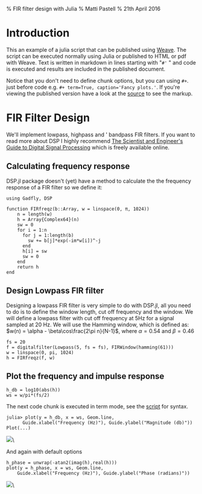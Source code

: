 % FIR filter design with Julia
% Matti Pastell
% 21th April 2016

# Introduction

This an example of a julia script that can be published using
[Weave](http://mpastell.github.io/Weave.jl/latest/usage/).
The script can be executed normally using Julia
or published to HTML or pdf with Weave.
Text is written in markdown in lines starting with "`#'` " and code
is executed and results are included in the published document.

Notice that you don't need to define chunk options, but you can using
`#+`. just before code e.g. `#+ term=True, caption='Fancy plots.'`.
If you're viewing the published version have a look at the
[source](FIR_design.jl) to see the markup.


# FIR Filter Design

We'll implement lowpass, highpass and ' bandpass FIR filters. If
you want to read more about DSP I highly recommend [The Scientist
and Engineer's Guide to Digital Signal
Processing](http://www.dspguide.com/) which is freely available
online.

## Calculating frequency response

DSP.jl package doesn't (yet) have a method to calculate the
the frequency response of a FIR filter so we define it:


~~~~{.julia}
using Gadfly, DSP

function FIRfreqz(b::Array, w = linspace(0, π, 1024))
    n = length(w)
    h = Array{Complex64}(n)
    sw = 0
    for i = 1:n
      for j = 1:length(b)
        sw += b[j]*exp(-im*w[i])^-j
      end
      h[i] = sw
      sw = 0
    end
    return h
end
~~~~~~~~~~~~~




## Design Lowpass FIR filter

Designing a lowpass FIR filter is very simple to do with DSP.jl, all you
need to do is to define the window length, cut off frequency and the
window. We will define a lowpass filter with cut off frequency at 5Hz for a signal
sampled at 20 Hz.
We will use the Hamming window, which is defined as:
$w(n) = \alpha - \beta\cos\frac{2\pi n}{N-1}$, where $\alpha=0.54$ and $\beta=0.46$



~~~~{.julia}
fs = 20
f = digitalfilter(Lowpass(5, fs = fs), FIRWindow(hamming(61)))
w = linspace(0, pi, 1024)
h = FIRfreqz(f, w)
~~~~~~~~~~~~~




## Plot the frequency and impulse response


~~~~{.julia}
h_db = log10(abs(h))
ws = w/pi*(fs/2)
~~~~~~~~~~~~~




The next code chunk is executed in term mode, see the [script](FIR_design.jl) for syntax.

~~~~{.julia}
julia> plot(y = h_db, x = ws, Geom.line,
      Guide.xlabel("Frequency (Hz)"), Guide.ylabel("Magnitude (db)"))
Plot(...)

~~~~~~~~~~~~~


![](figures/FIR_design_4_1.png)\ 



And again with default options


~~~~{.julia}
h_phase = unwrap(-atan2(imag(h),real(h)))
plot(y = h_phase, x = ws, Geom.line,
    Guide.xlabel("Frequency (Hz)"), Guide.ylabel("Phase (radians)"))
~~~~~~~~~~~~~


![](figures/FIR_design_5_1.png)\ 

